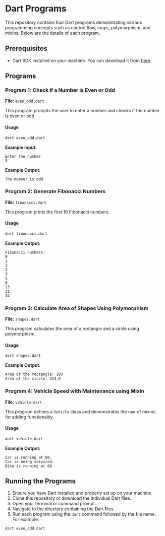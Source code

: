 
# Dart Programs

This repository contains four Dart programs demonstrating various programming concepts such as control flow, loops, polymorphism, and mixins. Below are the details of each program.

## Prerequisites

- Dart SDK installed on your machine. You can download it from [here](https://dart.dev/get-dart).

## Programs

### Program 1: Check if a Number is Even or Odd

**File:** `even_odd.dart`

This program prompts the user to enter a number and checks if the number is even or odd.

#### Usage

```bash
dart even_odd.dart
```

**Example Input:**
```
Enter the number
5
```

**Example Output:**
```
The number is odd
```

### Program 2: Generate Fibonacci Numbers

**File:** `fibonacci.dart`

This program prints the first 10 Fibonacci numbers.

#### Usage

```bash
dart fibonacci.dart
```

**Example Output:**
```
Fibonacci numbers:
0
1
1
2
3
5
8
13
21
34
```

### Program 3: Calculate Area of Shapes Using Polymorphism

**File:** `shapes.dart`

This program calculates the area of a rectangle and a circle using polymorphism.

#### Usage

```bash
dart shapes.dart
```

**Example Output:**
```
Area of the rectangle: 100
Area of the circle: 314.0
```

### Program 4: Vehicle Speed with Maintenance using Mixin

**File:** `vehicle.dart`

This program defines a `Vehicle` class and demonstrates the use of mixins for adding functionality.

#### Usage

```bash
dart vehicle.dart
```

**Example Output:**
```
Car is running at 80.
Car is being serviced.
Bike is running at 80
```

## Running the Programs

1. Ensure you have Dart installed and properly set up on your machine.
2. Clone this repository or download the individual Dart files.
3. Open your terminal or command prompt.
4. Navigate to the directory containing the Dart files.
5. Run each program using the `dart` command followed by the file name. For example:

```bash
dart even_odd.dart
```


